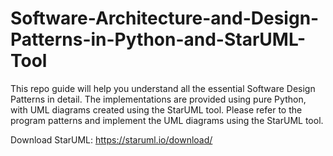 # Software-Architecture-and-Design-Patterns-in-Python-and-StarUML-Tool

This repo guide will help you understand all the essential Software Design Patterns in detail. The implementations are provided using pure Python, with UML diagrams created using the StarUML tool. Please refer to the program patterns and implement the UML diagrams using the StarUML tool.

Download StarUML: https://staruml.io/download/
